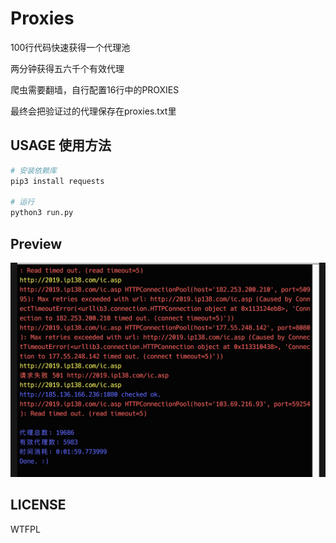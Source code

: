 # Proxies

100行代码快速获得一个代理池

两分钟获得五六千个有效代理

爬虫需要翻墙，自行配置16行中的PROXIES

最终会把验证过的代理保存在proxies.txt里

## USAGE 使用方法

```bash
# 安装依赖库
pip3 install requests

# 运行
python3 run.py
```

## Preview
![](preview.png)

## LICENSE

WTFPL
